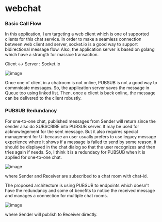 # webchat

### Basic Call Flow

In this application, I am targeting a web client which is one of supported clients for this chat service.
In order to make a seamless connection between web client and server, socket.io is a good way to support bidirectional message flow. Also, the application server is based on golang which have a strangth for massice transaction. 

Client <-> Server : Socket.io

![image](https://user-images.githubusercontent.com/52392004/82755922-c67dfe80-9e11-11ea-9344-24b1f79dd415.png)

Once one of client in a chatroom is not online, PUBSUB is not a good way to commnicate messages. So, the application server saves the message in Queue too using linked list. Then, once a client is back online, the message can be delivered to the client robustly.

### PUBSUB Redundancy

For one-to-one chat, published messages from Sender will return since the sender also do SUBSCRIBE into PUBSUB server.
It may be used for acknowlegement for the sent message. But it also requires special management for UI because an user usually prefers to use legacy message experience where it shows if a message is failed to send by some reason, it should be displayed in the chat dialog so that the user recognizes and then tries again if needs.
So, I think it is a redundacy for PUBSUB when it is applied for one-to-one chat.

![image](https://user-images.githubusercontent.com/52392004/82962776-2801c100-9ffc-11ea-91bc-ebb94843d553.png)

where Sender and Receiver are subscribed to a chat room with chat-id.

The proposed architecture is using PUBSUB to endpoints which doesn't have the redundancy and some of benefits to notice the received message and manages a connection for multiple chat rooms.

![image](https://user-images.githubusercontent.com/52392004/82962567-89756000-9ffb-11ea-8e5a-7eb737fd6f37.png)

where Sender will publish to Receiver directly.


